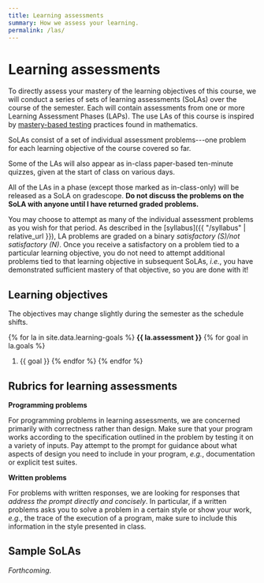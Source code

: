 ```yaml
---
title: Learning assessments
summary: How we assess your learning.
permalink: /las/
---
```


# Learning assessments

To directly assess your mastery of the learning objectives of this course, we will conduct a series of sets of learning assessments (SoLAs) over the course of the semester.
Each will contain assessments from one or more Learning Assessment Phases (LAPs).
The use LAs of this course is inspired by [mastery-based testing](https://mbtmath.wordpress.com/) practices found in mathematics.

SoLAs consist of a set of individual assessment problems---one problem for each learning objective of the course covered so far.  

Some of the LAs will also appear as in-class paper-based ten-minute quizzes, given at the start of class on various days.

All of the LAs in a phase (except those marked as in-class-only) will be released as a SoLA on gradescope.  **Do not discuss the problems on the SoLA with anyone until I have returned graded problems.**

You may choose to attempt as many of the individual assessment problems as you wish for that period.  As described in the [syllabus]({{ "/syllabus" | relative_url }}), LA problems are graded on a binary *satisfactory (S)/not satisfactory (N)*.
Once you receive a satisfactory on a problem tied to a particular learning objective, you do not need to attempt additional problems tied to that learning objective in subsequent SoLAs, *i.e.*, you have demonstrated sufficient mastery of that objective, so you are done with it!

## Learning objectives

The objectives may change slightly during the semester as the schedule shifts.

{% for la in site.data.learning-goals %}
**{{ la.assessment }}**
{% for goal in la.goals %}
1.  {{ goal }}
{% endfor %}
{% endfor %}

## Rubrics for learning assessments

**Programming problems**

For programming problems in learning assessments, we are concerned primarily with correctness rather than design.  Make sure that your program works according to the specification outlined in the problem by testing it on a variety of inputs.  Pay attempt to the prompt for guidance about what aspects of design you need to include in your program, *e.g.*, documentation or explicit test suites.

**Written problems**

For problems with written responses, we are looking for responses that *address the prompt directly and concisely*.  In particular, if a written problems asks you to solve a problem in a certain style or show your work, *e.g.*, the trace of the execution of a program, make sure to include this information in the style presented in class.

## Sample SoLAs

_Forthcoming._
